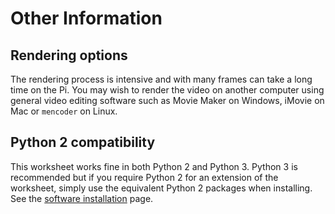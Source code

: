 # Other Information

## Rendering options

The rendering process is intensive and with many frames can take a long time on the Pi. You may wish to render the video on another computer using general video editing software such as Movie Maker on Windows, iMovie on Mac or `mencoder` on Linux.

## Python 2 compatibility

This worksheet works fine in both Python 2 and Python 3. Python 3 is recommended but if you require Python 2 for an extension of the worksheet, simply use the equivalent Python 2 packages when installing. See the [software installation](software.md) page.
